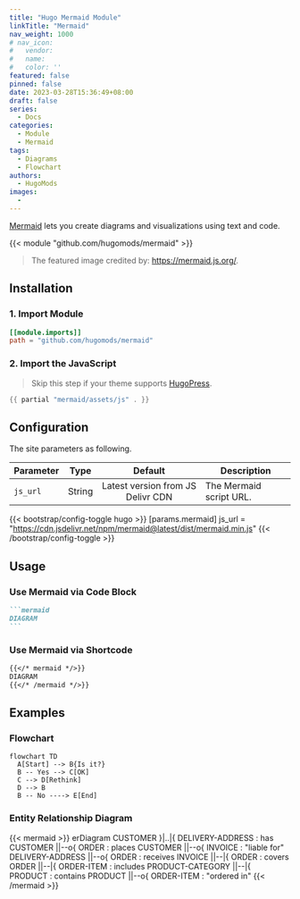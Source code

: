 ```yaml
---
title: "Hugo Mermaid Module"
linkTitle: "Mermaid"
nav_weight: 1000
# nav_icon:
#   vendor:
#   name:
#   color: ''
featured: false
pinned: false
date: 2023-03-28T15:36:49+08:00
draft: false
series:
  - Docs
categories:
  - Module
  - Mermaid
tags:
  - Diagrams
  - Flowchart
authors:
  - HugoMods
images:
  - 
---
```


[Mermaid](https://mermaid.js.org/) lets you create diagrams and visualizations using text and code.

<!--more-->

{{< module "github.com/hugomods/mermaid" >}}

> The featured image credited by: https://mermaid.js.org/.

## Installation

### 1. Import Module

```toml
[[module.imports]]
path = "github.com/hugomods/mermaid"
```

### 2. Import the JavaScript

> Skip this step if your theme supports [HugoPress](https://github.com/razonyang/hugopress).

```go
{{ partial "mermaid/assets/js" . }}
```

## Configuration

The site parameters as following.

| Parameter |  Type  |              Default              | Description             |
| --------- | :----: | :-------------------------------: | ----------------------- |
| `js_url`  | String | Latest version from JS Delivr CDN | The Mermaid script URL. |

{{< bootstrap/config-toggle hugo >}}
[params.mermaid]
js_url = "https://cdn.jsdelivr.net/npm/mermaid@latest/dist/mermaid.min.js"
{{< /bootstrap/config-toggle >}}

## Usage

### Use Mermaid via Code Block

````markdown
```mermaid
DIAGRAM
```
````

### Use Mermaid via Shortcode

```markdown
{{</* mermaid */>}}
DIAGRAM
{{</* /mermaid */>}}
```

## Examples

### Flowchart

```mermaid
flowchart TD
  A[Start] --> B{Is it?}
  B -- Yes --> C[OK]
  C --> D[Rethink]
  D --> B
  B -- No ----> E[End]
```

### Entity Relationship Diagram

{{< mermaid >}}
erDiagram
CUSTOMER }|..|{ DELIVERY-ADDRESS : has
CUSTOMER ||--o{ ORDER : places
CUSTOMER ||--o{ INVOICE : "liable for"
DELIVERY-ADDRESS ||--o{ ORDER : receives
INVOICE ||--|{ ORDER : covers
ORDER ||--|{ ORDER-ITEM : includes
PRODUCT-CATEGORY ||--|{ PRODUCT : contains
PRODUCT ||--o{ ORDER-ITEM : "ordered in"
{{< /mermaid >}}
